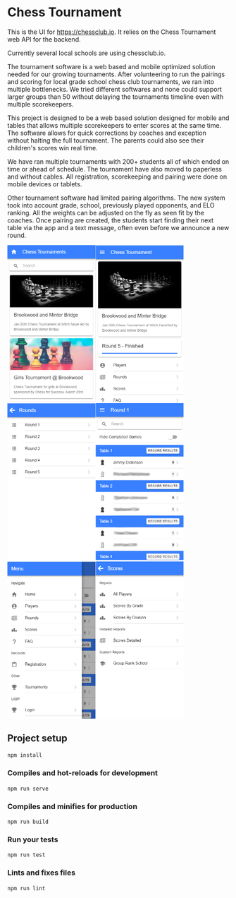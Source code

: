 # Chess Tournament

This is the UI for https://chessclub.io.  It relies on the Chess Tournament web API for the backend.  

Currently several local schools are using chessclub.io.

The tournament software is a web based and mobile optimized solution needed for our growing tournaments. After volunteering to run the pairings and scoring for local grade school chess club tournaments, we ran into multiple bottlenecks.  We tried different softwares and none could support larger groups than 50 without delaying the tournaments timeline even with multiple scorekeepers.  

This project is designed to be a web based solution designed for mobile and tables that allows multiple scorekeepers to enter scores at the same time.  The software allows for quick corrections by coaches and exception without halting the full tournament.  The parents could also see their children's scores win real time.  

We have ran multiple tournaments with 200+ students all of which ended on time or ahead of schedule.  The tournament have also moved to paperless and without cables.  All registration, scorekeeping and pairing were done on mobile devices or tablets.  

Other tournament software had limited pairing algorithms.  The new system took into account grade, school, previously played opponents, and ELO ranking. All the weights can be adjusted on the fly as seen fit by the coaches. Once pairing are created, the students start finding their next table via the app and a text message, often even before we announce a new round.


<img src="./screenshots/Tournaments.png" alt="Tournaments" width="200"/><img src="./screenshots/TournamentPage.png" alt="Tournament" width="200"/><img src="./screenshots/RoundsPage.png" alt="RoundsPage" width="200"/><img src="./screenshots/RoundPage.png" alt="RoundPage" width="200"/><img src="./screenshots/Menu.png" alt="Menu" width="200"/><img src="./screenshots/Reports.png" alt="Reports" width="200"/>


## Project setup
```
npm install
```

### Compiles and hot-reloads for development
```
npm run serve
```

### Compiles and minifies for production
```
npm run build
```

### Run your tests
```
npm run test
```

### Lints and fixes files
```
npm run lint
```

